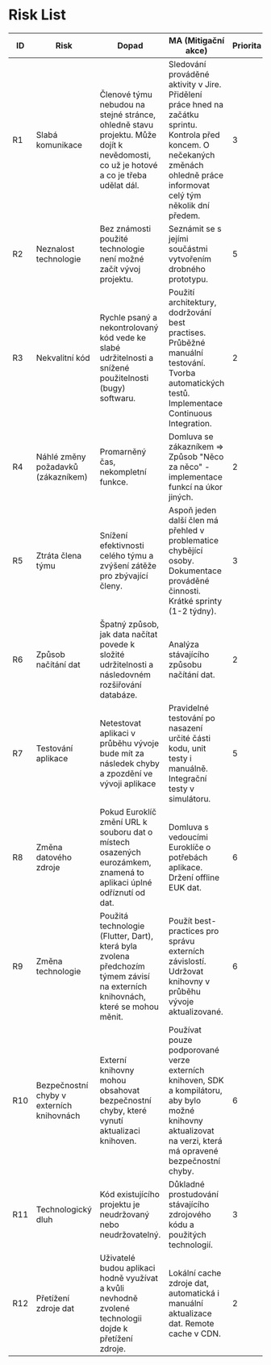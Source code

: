 # Risk List

| ID | Risk | Dopad | MA (Mitigační akce) | Priorita | Pravděpodobnost |
|----|------|-------|---------------------|----------|-----------------|
| R1 | Slabá komunikace | Členové týmu nebudou na stejné stránce, ohledně stavu projektu. Může dojít k nevědomosti, co už je hotové a co je třeba udělat dál. | Sledování prováděné aktivity v Jire. Přidělení práce hned na začátku sprintu. Kontrola před koncem. O nečekaných změnách ohledně práce informovat celý tým několik dní předem. | 3 | 0% |
| R2 | Neznalost technologie | Bez známosti použité technologie není možné začít vývoj projektu. | Seznámit se s jejími součástmi vytvořením drobného prototypu. | 5 | 75% |
| R3 | Nekvalitní kód | Rychle psaný a nekontrolovaný kód vede ke slabé udržitelnosti a snížené použitelnosti (bugy) softwaru. | Použití architektury, dodržování best practises. Průběžné manuální testování. Tvorba automatických testů. Implementace Continuous Integration. | 2 | 25% |
| R4 | Náhlé změny požadavků (zákazníkem) | Promarněný čas, nekompletní funkce. | Domluva se zákazníkem => Způsob "Něco za něco" - implementace funkcí na úkor jiných. | 2 | 0% |
| R5 | Ztráta člena týmu | Snížení efektivnosti celého týmu a zvýšení zátěže pro zbývající členy. | Aspoň jeden další člen má přehled v problematice chybějící osoby. Dokumentace prováděné činnosti. Krátké sprinty (1-2 týdny). | 3 | 0% |
| R6 | Způsob načítání dat | Špatný způsob, jak data načítat povede k složité udržitelnosti a následovném rozšiřování databáze. | Analýza stávajícího způsobu načítání dat. | 2 | 0% |
| R7 | Testování aplikace | Netestovat aplikaci v průběhu vývoje bude mít za následek chyby a zpozdění ve vývoji aplikace | Pravidelné testování po nasazení určité části kodu, unit testy i manuálně. Integrační testy v simulátoru. | 5 | 25% |
| R8 | Změna datového zdroje | Pokud Euroklíč změní URL k souboru dat o místech osazených eurozámkem, znamená to aplikaci úplné odříznutí od dat. | Domluva s vedoucími Euroklíče o potřebách aplikace. Držení offline EUK dat. | 6 | 100% |
| R9 | Změna technologie | Použitá technologie (Flutter, Dart), která byla zvolena předchozím týmem závisí na externích knihovnách, které se mohou měnit. | Použít best-practices pro správu externích závislostí. Udržovat knihovny v průběhu vývoje aktualizované. | 6 | 100% |
| R10 | Bezpečnostní chyby v externích knihovnách | Externí knihovny mohou obsahovat bezpečnostní chyby, které vynutí aktualizaci knihoven. | Používat pouze podporované verze externích knihoven, SDK a kompilátoru, aby bylo možné knihovny aktualizovat na verzi, která má opravené bezpečnostní chyby. | 6 | 100% |
| R11 | Technologický dluh | Kód existujícího projektu je neudržovaný nebo neudržovatelný. | Důkladné prostudování stávajícího zdrojového kódu a použitých technologií. | 3 | 50% |
| R12 | Přetížení zdroje dat | Uživatelé budou aplikaci hodně využívat a kvůli nevhodně zvolené technologii dojde k přetížení zdroje. | Lokální cache zdroje dat, automatická i manuální aktualizace dat. Remote cache v CDN. | 2 | 10 % |

